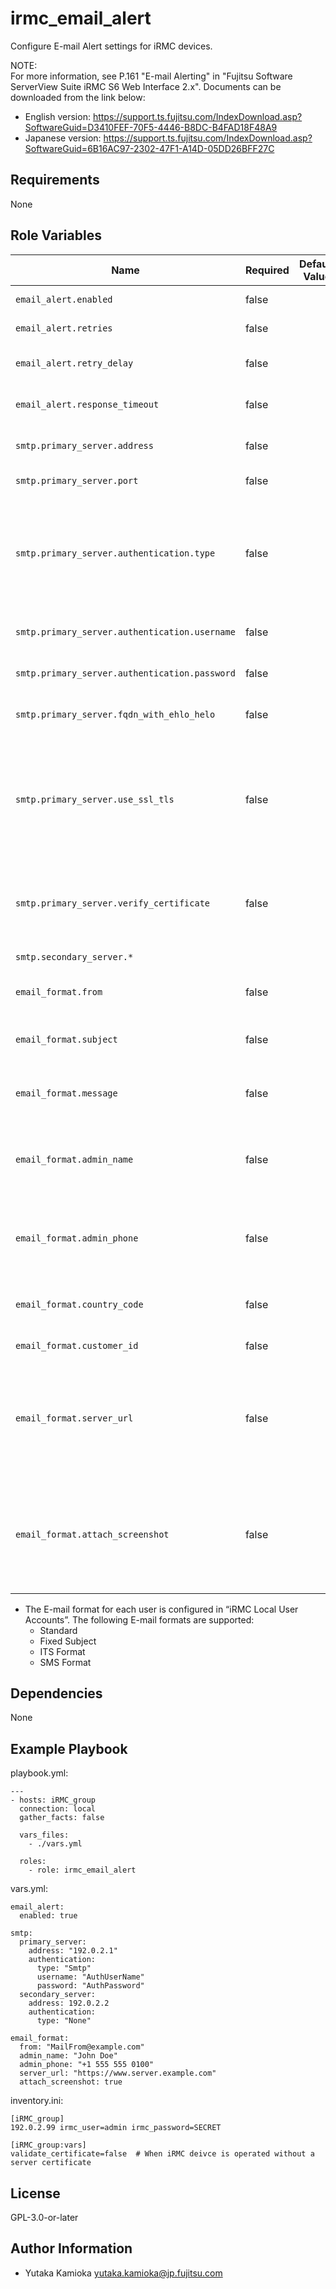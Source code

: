 irmc_email_alert
================

Configure E-mail Alert settings for iRMC devices.

NOTE:  
For more information, see P.161 "E-mail Alerting" in "Fujitsu Software ServerView Suite iRMC S6 Web Interface 2.x".
Documents can be downloaded from the link below:

- English version: <https://support.ts.fujitsu.com/IndexDownload.asp?SoftwareGuid=D3410FEF-70F5-4446-B8DC-B4FAD18F48A9>
- Japanese version: <https://support.ts.fujitsu.com/IndexDownload.asp?SoftwareGuid=6B16AC97-2302-47F1-A14D-05DD26BFF27C>

Requirements
------------

None

Role Variables
--------------

| Name | Required | Default Value | Choices | Type | Description |
|------|----------|---------------|---------|------|-------------|
| `email_alert.enabled` | false | | | bool | Enable E-mail Alerting. |
| `email_alert.retries` | false | | 0 to 7 | int | Number of SMTP retries. |
| `email_alert.retry_delay` | false | | | int | Time (up to 255 in seconds) between SMTP retries. |
| `email_alert.response_timeout` | false | | 10 to 300 | int | Timeout (in seconds) for an SMTP response. |
| `smtp.primary_server.address` | false | | | str | IP address, domain name or FQDN of the mail server. |
| `smtp.primary_server.port` | false | | 1 to 65535 | int | SMTP port of the mail server. |
| `smtp.primary_server.authentication.type` | false | | 'None', 'Smtp' | str | Authentication type for connecting the iRMC to the mail server. 'Smtp' is Authentication according to RFC 2554: SMTP Service Extension for Authentication. |
| `smtp.primary_server.authentication.username` | false | | | str | User name for authentication on the mail server. |
| `smtp.primary_server.authentication.password` | false | | 0 to 64 | str | Password for authentication on the mail server. |
| `smtp.primary_server.fqdn_with_ehlo_helo` | false | | | bool | Enables sending the FQDN with EHLO/HELO. |
| `smtp.primary_server.use_ssl_tls` | false | | | bool | Depending on the configured network port, the iRMC will either directly establish an SSL connection (SMTPS legacy port 465) or check for the presence of the STARTTLS keyword. |
| `smtp.primary_server.verify_certificate` | false | | | bool | The SSL certificate from the SMTP server is verified against the stored CA certificate in the iRMC. |
| `smtp.secondary_server.*` | | | | | Same as `smtp.primary_server`. |
| `email_format.from` | false | | | str | Sender identification of the iRMC. Active for all mail formats. |
| `email_format.subject` | false | | | str | Fixed subject for the alert mails. Only active for the Fixed Subject mail format. |
| `email_format.message` | false | | | str | Type of message (E-mail). Only active for the Fixed Subject mail format. |
| `email_format.admin_name` | false | | | str | Name of the administrator responsible (optional). Only active for the ITS mail format. |
| `email_format.admin_phone` | false | | | str | Phone number of the administrator responsible (optional). Only active for the ITS mail format. |
| `email_format.country_code` | false | | | str | Two-character country code based on ISO 3166, ISO 3166 alpha 2. |
| `email_format.customer_id` | false | | | str | Identifier for the customer. |
| `email_format.server_url` | false | | | str | A URL under which the server is accessible under certain conditions. This must be entered manually. Only active for the Standard mail format. |
| `email_format.attach_screenshot` | false | | | bool | A screenshot generated automatically by the iRMC in the case of a critical OS stop event is attached to the corresponding 'Critical O/S Stop' event E-mail. |

- The E-mail format for each user is configured in “iRMC Local User Accounts”.
  The following E-mail formats are supported:
  - Standard
  - Fixed Subject
  - ITS Format
  - SMS Format

Dependencies
------------

None

Example Playbook
----------------

playbook.yml:

    ---
    - hosts: iRMC_group
      connection: local
      gather_facts: false

      vars_files:
        - ./vars.yml

      roles:
        - role: irmc_email_alert

vars.yml:

    email_alert:
      enabled: true

    smtp:
      primary_server:
        address: "192.0.2.1"
        authentication:
          type: "Smtp"
          username: "AuthUserName"
          password: "AuthPassword"
      secondary_server:
        address: 192.0.2.2
        authentication:
          type: "None"

    email_format:
      from: "MailFrom@example.com"
      admin_name: "John Doe"
      admin_phone: "+1 555 555 0100"
      server_url: "https://www.server.example.com"
      attach_screenshot: true

inventory.ini:

    [iRMC_group]
    192.0.2.99 irmc_user=admin irmc_password=SECRET

    [iRMC_group:vars]
    validate_certificate=false  # When iRMC deivce is operated without a server certificate

License
-------

GPL-3.0-or-later

Author Information
------------------

- Yutaka Kamioka <yutaka.kamioka@jp.fujitsu.com>
